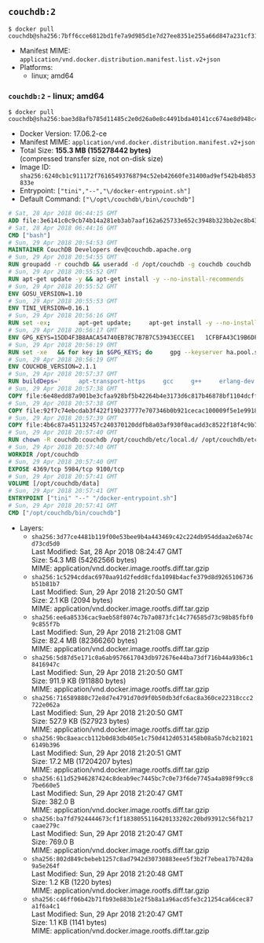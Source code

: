 ## `couchdb:2`

```console
$ docker pull couchdb@sha256:7bff6cce6812bd1fe7a9d985d1e7d27ee8351e255a66d847a231cf31384ee4ac
```

-	Manifest MIME: `application/vnd.docker.distribution.manifest.list.v2+json`
-	Platforms:
	-	linux; amd64

### `couchdb:2` - linux; amd64

```console
$ docker pull couchdb@sha256:bae3d8afb785d11485c2e0d26a0e8c4491bda40141cc674ae8d948c4f2fbce33
```

-	Docker Version: 17.06.2-ce
-	Manifest MIME: `application/vnd.docker.distribution.manifest.v2+json`
-	Total Size: **155.3 MB (155278442 bytes)**  
	(compressed transfer size, not on-disk size)
-	Image ID: `sha256:6240cb1c911172f76165493768794c52eb42660fe31400ad9ef542b4b853833e`
-	Entrypoint: `["tini","--","\/docker-entrypoint.sh"]`
-	Default Command: `["\/opt\/couchdb\/bin\/couchdb"]`

```dockerfile
# Sat, 28 Apr 2018 06:44:15 GMT
ADD file:3e6141c0c9cb74b14a281eb3ab7aaf162a625733e652c3948b323bb2ec8b4343 in / 
# Sat, 28 Apr 2018 06:44:16 GMT
CMD ["bash"]
# Sun, 29 Apr 2018 20:54:53 GMT
MAINTAINER CouchDB Developers dev@couchdb.apache.org
# Sun, 29 Apr 2018 20:54:55 GMT
RUN groupadd -r couchdb && useradd -d /opt/couchdb -g couchdb couchdb
# Sun, 29 Apr 2018 20:55:52 GMT
RUN apt-get update -y && apt-get install -y --no-install-recommends     ca-certificates     curl     erlang-nox     erlang-reltool     haproxy     libicu52     libmozjs185-1.0     openssl   && rm -rf /var/lib/apt/lists/*
# Sun, 29 Apr 2018 20:55:52 GMT
ENV GOSU_VERSION=1.10
# Sun, 29 Apr 2018 20:55:53 GMT
ENV TINI_VERSION=0.16.1
# Sun, 29 Apr 2018 20:56:16 GMT
RUN set -ex; 		apt-get update; 	apt-get install -y --no-install-recommends wget; 	rm -rf /var/lib/apt/lists/*; 		dpkgArch="$(dpkg --print-architecture | awk -F- '{ print $NF }')"; 		wget -O /usr/local/bin/gosu "https://github.com/tianon/gosu/releases/download/${GOSU_VERSION}/gosu-$dpkgArch"; 	wget -O /usr/local/bin/gosu.asc "https://github.com/tianon/gosu/releases/download/$GOSU_VERSION/gosu-$dpkgArch.asc"; 	export GNUPGHOME="$(mktemp -d)"; 	gpg --keyserver ha.pool.sks-keyservers.net --recv-keys B42F6819007F00F88E364FD4036A9C25BF357DD4; 	gpg --batch --verify /usr/local/bin/gosu.asc /usr/local/bin/gosu; 	rm -r "$GNUPGHOME" /usr/local/bin/gosu.asc; 	chmod +x /usr/local/bin/gosu; 	gosu nobody true; 		wget -O /usr/local/bin/tini "https://github.com/krallin/tini/releases/download/v${TINI_VERSION}/tini-$dpkgArch"; 	wget -O /usr/local/bin/tini.asc "https://github.com/krallin/tini/releases/download/v${TINI_VERSION}/tini-$dpkgArch.asc"; 	export GNUPGHOME="$(mktemp -d)"; 	gpg --keyserver ha.pool.sks-keyservers.net --recv-keys 595E85A6B1B4779EA4DAAEC70B588DFF0527A9B7; 	gpg --batch --verify /usr/local/bin/tini.asc /usr/local/bin/tini; 	rm -r "$GNUPGHOME" /usr/local/bin/tini.asc; 	chmod +x /usr/local/bin/tini; 	tini --version; 		apt-get purge -y --auto-remove wget
# Sun, 29 Apr 2018 20:56:17 GMT
ENV GPG_KEYS=15DD4F3B8AACA54740EB78C7B7B7C53943ECCEE1   1CFBFA43C19B6DF4A0CA3934669C02FFDF3CEBA3   25BBBAC113C1BFD5AA594A4C9F96B92930380381   4BFCA2B99BADC6F9F105BEC9C5E32E2D6B065BFB   5D680346FAA3E51B29DBCB681015F68F9DA248BC   7BCCEB868313DDA925DF1805ECA5BCB7BB9656B0   C3F4DFAEAD621E1C94523AEEC376457E61D50B88   D2B17F9DA23C0A10991AF2E3D9EE01E47852AEE4   E0AF0A194D55C84E4A19A801CDB0C0F904F4EE9B   29E4F38113DF707D722A6EF91FE9AF73118F1A7C   2EC788AE3F239FA13E82D215CDE711289384AE37
# Sun, 29 Apr 2018 20:56:19 GMT
RUN set -xe   && for key in $GPG_KEYS; do     gpg --keyserver ha.pool.sks-keyservers.net --recv-keys "$key";   done
# Sun, 29 Apr 2018 20:56:19 GMT
ENV COUCHDB_VERSION=2.1.1
# Sun, 29 Apr 2018 20:57:37 GMT
RUN buildDeps='     apt-transport-https     gcc     g++     erlang-dev     libcurl4-openssl-dev     libicu-dev     libmozjs185-dev     make   '  && apt-get update -y -qq && apt-get install -y --no-install-recommends $buildDeps  && cd /usr/src && mkdir couchdb  && curl -fSL https://dist.apache.org/repos/dist/release/couchdb/source/$COUCHDB_VERSION/apache-couchdb-$COUCHDB_VERSION.tar.gz -o couchdb.tar.gz  && curl -fSL https://dist.apache.org/repos/dist/release/couchdb/source/$COUCHDB_VERSION/apache-couchdb-$COUCHDB_VERSION.tar.gz.asc -o couchdb.tar.gz.asc  && gpg --batch --verify couchdb.tar.gz.asc couchdb.tar.gz  && tar -xzf couchdb.tar.gz -C couchdb --strip-components=1  && cd couchdb  && ./configure --disable-docs  && make release  && mv /usr/src/couchdb/rel/couchdb /opt/  && apt-get purge -y --auto-remove $buildDeps  && rm -rf /var/lib/apt/lists/* /usr/src/couchdb*  && mkdir /opt/couchdb/data  && chown -R couchdb:couchdb /opt/couchdb
# Sun, 29 Apr 2018 20:57:38 GMT
COPY file:6e48edd87a901be3cfaa928bf5b42264b4e3173d6c817b46878bf1104dcff208 in /opt/couchdb/etc/local.d/ 
# Sun, 29 Apr 2018 20:57:38 GMT
COPY file:92f7c74ebcdab3f422f19b237777e707346b0b921cecac100009f5e1e9918e1e in /opt/couchdb/etc/ 
# Sun, 29 Apr 2018 20:57:39 GMT
COPY file:4b6c87a451132457c240370120ddfb8a03af930f0acadd3c8522f18f4c9b7398 in / 
# Sun, 29 Apr 2018 20:57:40 GMT
RUN chown -R couchdb:couchdb /opt/couchdb/etc/local.d/ /opt/couchdb/etc/vm.args
# Sun, 29 Apr 2018 20:57:40 GMT
WORKDIR /opt/couchdb
# Sun, 29 Apr 2018 20:57:40 GMT
EXPOSE 4369/tcp 5984/tcp 9100/tcp
# Sun, 29 Apr 2018 20:57:41 GMT
VOLUME [/opt/couchdb/data]
# Sun, 29 Apr 2018 20:57:41 GMT
ENTRYPOINT ["tini" "--" "/docker-entrypoint.sh"]
# Sun, 29 Apr 2018 20:57:41 GMT
CMD ["/opt/couchdb/bin/couchdb"]
```

-	Layers:
	-	`sha256:3d77ce4481b119f00e53bee9b4a443469c42c224db954ddaa2e6b74cd73cd5d0`  
		Last Modified: Sat, 28 Apr 2018 08:24:47 GMT  
		Size: 54.3 MB (54262566 bytes)  
		MIME: application/vnd.docker.image.rootfs.diff.tar.gzip
	-	`sha256:1c5294cddac6970aa91d2fedd8cfda1098b4acfe379d8d9265106736b51b81b7`  
		Last Modified: Sun, 29 Apr 2018 21:20:50 GMT  
		Size: 2.1 KB (2094 bytes)  
		MIME: application/vnd.docker.image.rootfs.diff.tar.gzip
	-	`sha256:ee6a85336cac9aeb58f8074c7b7a0873fc14c776585d73c98b85fbf09c855f7b`  
		Last Modified: Sun, 29 Apr 2018 21:21:08 GMT  
		Size: 82.4 MB (82366260 bytes)  
		MIME: application/vnd.docker.image.rootfs.diff.tar.gzip
	-	`sha256:5d87d5e171c0a6ab9576617043db972676e44ba73df716b44a93b6c18416947c`  
		Last Modified: Sun, 29 Apr 2018 21:20:50 GMT  
		Size: 911.9 KB (911880 bytes)  
		MIME: application/vnd.docker.image.rootfs.diff.tar.gzip
	-	`sha256:716589880c72e8d7e4791d70d9f0b50db3dfc6ac8a360ce22318ccc2722e062a`  
		Last Modified: Sun, 29 Apr 2018 21:20:50 GMT  
		Size: 527.9 KB (527923 bytes)  
		MIME: application/vnd.docker.image.rootfs.diff.tar.gzip
	-	`sha256:9bc8aeaccb112b0d83db405e1c750d412d0531458b08a5b7dcb210216149b396`  
		Last Modified: Sun, 29 Apr 2018 21:20:51 GMT  
		Size: 17.2 MB (17204207 bytes)  
		MIME: application/vnd.docker.image.rootfs.diff.tar.gzip
	-	`sha256:611d52946287424c8deab9ec7445bc7c0e73f6de7745a4a898f99cc87be660e5`  
		Last Modified: Sun, 29 Apr 2018 21:20:47 GMT  
		Size: 382.0 B  
		MIME: application/vnd.docker.image.rootfs.diff.tar.gzip
	-	`sha256:ba7fd7924444673cf1f1838055116420133202c20bd93912c56fb217caae279c`  
		Last Modified: Sun, 29 Apr 2018 21:20:47 GMT  
		Size: 769.0 B  
		MIME: application/vnd.docker.image.rootfs.diff.tar.gzip
	-	`sha256:802d849cbebeb1257c8ad7942d30730883eee5f3b2f7ebea17b7420a9a5e264f`  
		Last Modified: Sun, 29 Apr 2018 21:20:48 GMT  
		Size: 1.2 KB (1220 bytes)  
		MIME: application/vnd.docker.image.rootfs.diff.tar.gzip
	-	`sha256:c46ff06b42b71fb93e883b1e2f5b8a1a96acd5fe3c21254ca66cec87a1f6a4c1`  
		Last Modified: Sun, 29 Apr 2018 21:20:47 GMT  
		Size: 1.1 KB (1141 bytes)  
		MIME: application/vnd.docker.image.rootfs.diff.tar.gzip
